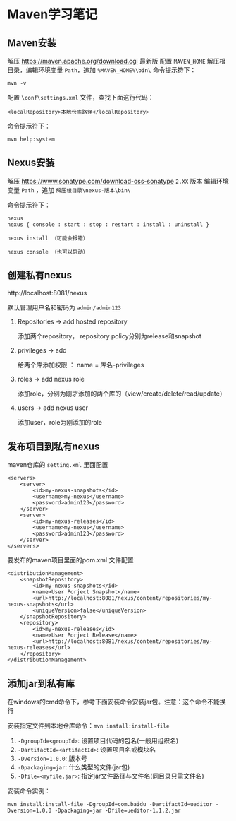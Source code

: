 Maven学习笔记
=============

## Maven安装

解压 https://maven.apache.org/download.cgi 最新版
配置 ```MAVEN_HOME``` 解压根目录，编辑环境变量 ```Path```，追加 ```%MAVEN_HOME%\bin\```
命令提示符下：

```
mvn -v
```

配置 ```\conf\settings.xml``` 文件，查找下面这行代码：

```
<localRepository>本地仓库路径</localRepository>
```

命令提示符下：

```
mvn help:system
```

## Nexus安装
解压 https://www.sonatype.com/download-oss-sonatype ```2.XX``` 版本
编辑环境变量 ```Path``` ，追加 ```解压根目录\nexus-版本\bin\```

命令提示符下：

```
nexus    
nexus { console : start : stop : restart : install : uninstall }

nexus install （可能会报错）

nexus console （也可以启动）
```

## 创建私有nexus

http://localhost:8081/nexus

默认管理用户名和密码为 ```admin/admin123```

1. Repositories -> add hosted repository

	添加两个repository， repository policy分别为release和snapshot

2. privileges -> add

	给两个库添加权限 ： name = 库名-privileges

3. roles -> add nexus role

	添加role，分别为刚才添加的两个库的（view/create/delete/read/update）

4. users -> add nexus user

	添加user，role为刚添加的role

## 发布项目到私有nexus

maven仓库的 ```setting.xml``` 里面配置

```
<servers>
	<server>
		<id>my-nexus-snapshots</id>
		<username>my-nexus</username>
		<password>admin123</password>
	</server>
	<server>
		<id>my-nexus-releases</id>
		<username>my-nexus</username>
		<password>admin123</password>
	</server>
</servers>
```

要发布的maven项目里面的pom.xml 文件配置

```
<distributionManagement>
    <snapshotRepository>
        <id>my-nexus-snapshots</id>
        <name>User Porject Snapshot</name>
        <url>http://localhost:8081/nexus/content/repositories/my-nexus-snapshots</url>
        <uniqueVersion>false</uniqueVersion>
    </snapshotRepository>
    <repository>
        <id>my-nexus-releases</id>
        <name>User Porject Release</name>
        <url>http://localhost:8081/nexus/content/repositories/my-nexus-releases</url>
    </repository>
</distributionManagement>
```

## 添加jar到私有库

在windows的cmd命令下，参考下面安装命令安装jar包。注意：这个命令不能换行


安装指定文件到本地仓库命令：```mvn install:install-file```

1. ```-DgroupId=<groupId>```: 设置项目代码的包名(一般用组织名)
2. ```-DartifactId=<artifactId>```: 设置项目名或模块名
3. ```-Dversion=1.0.0```: 版本号
4. ```-Dpackaging=jar```: 什么类型的文件(jar包)
5. ```-Dfile=<myfile.jar>```: 指定jar文件路径与文件名(同目录只需文件名)

安装命令实例：

```
mvn install:install-file -DgroupId=com.baidu -DartifactId=ueditor -Dversion=1.0.0 -Dpackaging=jar -Dfile=ueditor-1.1.2.jar
```


